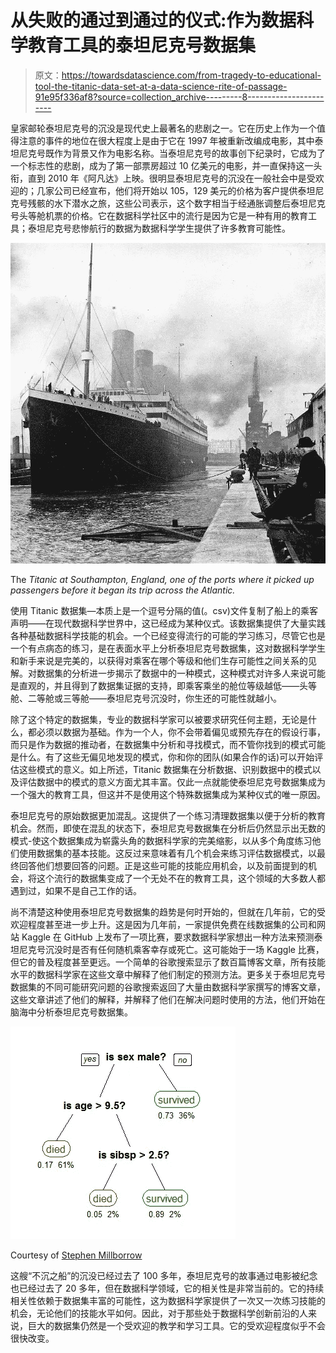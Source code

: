 # 从失败的通过到通过的仪式:作为数据科学教育工具的泰坦尼克号数据集

> 原文：<https://towardsdatascience.com/from-tragedy-to-educational-tool-the-titanic-data-set-at-a-data-science-rite-of-passage-91e95f336af8?source=collection_archive---------8----------------------->

皇家邮轮泰坦尼克号的沉没是现代史上最著名的悲剧之一。它在历史上作为一个值得注意的事件的地位在很大程度上是由于它在 1997 年被重新改编成电影，其中泰坦尼克号既作为背景又作为电影名称。当泰坦尼克号的故事创下纪录时，它成为了一个标志性的悲剧，成为了第一部票房超过 10 亿美元的电影，并一直保持这一头衔，直到 2010 年《阿凡达》上映。很明显泰坦尼克号的沉没在一般社会中是受欢迎的；几家公司已经宣布，他们将开始以 105，129 美元的价格为客户提供泰坦尼克号残骸的水下潜水之旅，这些公司表示，这个数字相当于经通胀调整后泰坦尼克号头等舱机票的价格。它在数据科学社区中的流行是因为它是一种有用的教育工具；泰坦尼克号悲惨航行的数据为数据科学学生提供了许多教育可能性。

![](img/efd29bcc4bb9267efbb19a461aef6e91.png)

The *Titanic at Southampton, England, one of the ports where it picked up passengers before it began its trip across the Atlantic.*

使用 Titanic 数据集—本质上是一个逗号分隔的值(。csv)文件复制了船上的乘客声明——在现代数据科学世界中，这已经成为某种仪式。该数据集提供了大量实践各种基础数据科学技能的机会。一个已经变得流行的可能的学习练习，尽管它也是一个有点病态的练习，是在表面水平上分析泰坦尼克号数据集，这对数据科学学生和新手来说是完美的，以获得对乘客在哪个等级和他们生存可能性之间关系的见解。对数据集的分析进一步揭示了数据中的一种模式，这种模式对许多人来说可能是直观的，并且得到了数据集证据的支持，即乘客乘坐的舱位等级越低——头等舱、二等舱或三等舱——泰坦尼克号沉没时，你生还的可能性就越小。

除了这个特定的数据集，专业的数据科学家可以被要求研究任何主题，无论是什么，都必须以数据为基础。作为一个人，你不会带着偏见或预先存在的假设行事，而只是作为数据的推动者，在数据集中分析和寻找模式，而不管你找到的模式可能是什么。有了这些无偏见地发现的模式，你和你的团队(如果合作的话)可以开始评估这些模式的意义。如上所述，Titanic 数据集在分析数据、识别数据中的模式以及评估数据中的模式的意义方面尤其丰富。仅此一点就能使泰坦尼克号数据集成为一个强大的教育工具，但这并不是使用这个特殊数据集成为某种仪式的唯一原因。

泰坦尼克号的原始数据更加混乱。这提供了一个练习清理数据集以便于分析的教育机会。然而，即使在混乱的状态下，泰坦尼克号数据集在分析后仍然显示出无数的模式-使这个数据集成为崭露头角的数据科学家的完美缩影，以从多个角度练习他们使用数据集的基本技能。这反过来意味着有几个机会来练习评估数据模式，以最终回答他们想要回答的问题。正是这些可能的技能应用机会，以及前面提到的机会，将这个流行的数据集变成了一个无处不在的教育工具，这个领域的大多数人都遇到过，如果不是自己工作的话。

尚不清楚这种使用泰坦尼克号数据集的趋势是何时开始的，但就在几年前，它的受欢迎程度甚至进一步上升。这是因为几年前，一家提供免费在线数据集的公司和网站 Kaggle 在 GitHub 上发布了一项比赛，要求数据科学家想出一种方法来预测泰坦尼克号沉没时是否有任何随机乘客幸存或死亡。这可能始于一场 Kaggle 比赛，但它的普及程度甚至更远。一个简单的谷歌搜索显示了数百篇博客文章，所有技能水平的数据科学家在这些文章中解释了他们制定的预测方法。更多关于泰坦尼克号数据集的不同可能研究问题的谷歌搜索返回了大量由数据科学家撰写的博客文章，这些文章讲述了他们的解释，并解释了他们在解决问题时使用的方法，他们开始在脑海中分析泰坦尼克号数据集。

![](img/f81a43704ee63f24d347753fab51e66b.png)

Courtesy of [Stephen Millborrow](https://commons.wikimedia.org/wiki/File:CART_tree_titanic_survivors.png)

这艘“不沉之船”的沉没已经过去了 100 多年，泰坦尼克号的故事通过电影被纪念也已经过去了 20 多年，但在数据科学领域，它的相关性是非常当前的。它的持续相关性依赖于数据集丰富的可能性，这为数据科学家提供了一次又一次练习技能的机会，无论他们的技能水平如何。因此，对于那些处于数据科学创新前沿的人来说，巨大的数据集仍然是一个受欢迎的教学和学习工具。它的受欢迎程度似乎不会很快改变。